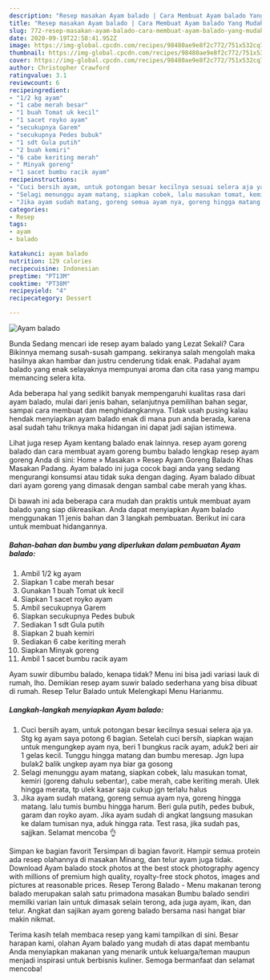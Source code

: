 ```yaml
---
description: "Resep masakan Ayam balado | Cara Membuat Ayam balado Yang Mudah Dan Praktis"
title: "Resep masakan Ayam balado | Cara Membuat Ayam balado Yang Mudah Dan Praktis"
slug: 772-resep-masakan-ayam-balado-cara-membuat-ayam-balado-yang-mudah-dan-praktis
date: 2020-09-19T22:58:41.952Z
image: https://img-global.cpcdn.com/recipes/98480ae9e8f2c772/751x532cq70/ayam-balado-foto-resep-utama.jpg
thumbnail: https://img-global.cpcdn.com/recipes/98480ae9e8f2c772/751x532cq70/ayam-balado-foto-resep-utama.jpg
cover: https://img-global.cpcdn.com/recipes/98480ae9e8f2c772/751x532cq70/ayam-balado-foto-resep-utama.jpg
author: Christopher Crawford
ratingvalue: 3.1
reviewcount: 6
recipeingredient:
- "1/2 kg ayam"
- "1 cabe merah besar"
- "1 buah Tomat uk kecil"
- "1 sacet royko ayam"
- "secukupnya Garem"
- "secukupnya Pedes bubuk"
- "1 sdt Gula putih"
- "2 buah kemiri"
- "6 cabe keriting merah"
- " Minyak goreng"
- "1 sacet bumbu racik ayam"
recipeinstructions:
- "Cuci bersih ayam, untuk potongan besar kecilnya sesuai selera aja ya. Stg kg ayam saya potong 6 bagian. Setelah cuci bersih, siapkan wajan untuk mengungkep ayam nya, beri 1 bungkus racik ayam, aduk2 beri air 1 gelas kecil. Tunggu hingga matang dan bumbu meresap. Jgn lupa bulak2 balik ungkep ayam nya biar ga gosong"
- "Selagi menunggu ayam matang, siapkan cobek, lalu masukan tomat, kemiri (goreng dahulu sebentar), cabe merah, cabe keriting merah. Ulek hingga merata, tp ulek kasar saja cukup jgn terlalu halus"
- "Jika ayam sudah matang, goreng semua ayam nya, goreng hingga matang. lalu tumis bumbu hingga harum. Beri gula putih, pedes bubuk, garam dan royko ayam. Jika ayam sudah di angkat langsung masukan ke dalam tumisan nya, aduk hingga rata. Test rasa, jika sudah pas, sajjkan. Selamat mencoba 👌"
categories:
- Resep
tags:
- ayam
- balado

katakunci: ayam balado 
nutrition: 129 calories
recipecuisine: Indonesian
preptime: "PT13M"
cooktime: "PT38M"
recipeyield: "4"
recipecategory: Dessert

---
```



![Ayam balado](https://img-global.cpcdn.com/recipes/98480ae9e8f2c772/751x532cq70/ayam-balado-foto-resep-utama.jpg)

Bunda Sedang mencari ide resep ayam balado yang Lezat Sekali? Cara Bikinnya memang susah-susah gampang. sekiranya salah mengolah maka hasilnya akan hambar dan justru cenderung tidak enak. Padahal ayam balado yang enak selayaknya mempunyai aroma dan cita rasa yang mampu memancing selera kita.

Ada beberapa hal yang sedikit banyak mempengaruhi kualitas rasa dari ayam balado, mulai dari jenis bahan, selanjutnya pemilihan bahan segar, sampai cara membuat dan menghidangkannya. Tidak usah pusing kalau hendak menyiapkan ayam balado enak di mana pun anda berada, karena asal sudah tahu triknya maka hidangan ini dapat jadi sajian istimewa.

Lihat juga resep Ayam kentang balado enak lainnya. resep ayam goreng balado dan cara membuat ayam goreng bumbu balado lengkap resep ayam goreng Anda di sini: Home » Masakan » Resep Ayam Goreng Balado Khas Masakan Padang. Ayam balado ini juga cocok bagi anda yang sedang mengurangi konsumsi atau tidak suka dengan daging. Ayam balado dibuat dari ayam goreng yang dimasak dengan sambal cabe merah yang khas.


Di bawah ini ada beberapa cara mudah dan praktis untuk membuat ayam balado yang siap dikreasikan. Anda dapat menyiapkan Ayam balado menggunakan 11 jenis bahan dan 3 langkah pembuatan. Berikut ini cara untuk membuat hidangannya.

<!--inarticleads1-->

##### Bahan-bahan dan bumbu yang diperlukan dalam pembuatan Ayam balado:

1. Ambil 1/2 kg ayam
1. Siapkan 1 cabe merah besar
1. Gunakan 1 buah Tomat uk kecil
1. Siapkan 1 sacet royko ayam
1. Ambil secukupnya Garem
1. Siapkan secukupnya Pedes bubuk
1. Sediakan 1 sdt Gula putih
1. Siapkan 2 buah kemiri
1. Sediakan 6 cabe keriting merah
1. Siapkan  Minyak goreng
1. Ambil 1 sacet bumbu racik ayam


Ayam suwir dibumbu balado, kenapa tidak? Menu ini bisa jadi variasi lauk di rumah, lho. Demikian resep ayam suwir balado sederhana yang bisa dibuat di rumah. Resep Telur Balado untuk Melengkapi Menu Harianmu. 

<!--inarticleads2-->

##### Langkah-langkah menyiapkan Ayam balado:

1. Cuci bersih ayam, untuk potongan besar kecilnya sesuai selera aja ya. Stg kg ayam saya potong 6 bagian. Setelah cuci bersih, siapkan wajan untuk mengungkep ayam nya, beri 1 bungkus racik ayam, aduk2 beri air 1 gelas kecil. Tunggu hingga matang dan bumbu meresap. Jgn lupa bulak2 balik ungkep ayam nya biar ga gosong
1. Selagi menunggu ayam matang, siapkan cobek, lalu masukan tomat, kemiri (goreng dahulu sebentar), cabe merah, cabe keriting merah. Ulek hingga merata, tp ulek kasar saja cukup jgn terlalu halus
1. Jika ayam sudah matang, goreng semua ayam nya, goreng hingga matang. lalu tumis bumbu hingga harum. Beri gula putih, pedes bubuk, garam dan royko ayam. Jika ayam sudah di angkat langsung masukan ke dalam tumisan nya, aduk hingga rata. Test rasa, jika sudah pas, sajjkan. Selamat mencoba 👌


Simpan ke bagian favorit Tersimpan di bagian favorit. Hampir semua protein ada resep olahannya di masakan Minang, dan telur ayam juga tidak. Download Ayam balado stock photos at the best stock photography agency with millions of premium high quality, royalty-free stock photos, images and pictures at reasonable prices. Resep Terong Balado - Menu makanan terong balado merupakan salah satu primadona masakan Bumbu balado sendiri memilki varian lain untuk dimasak selain terong, ada juga ayam, ikan, dan telur. Angkat dan sajikan ayam goreng balado bersama nasi hangat biar makin nikmat. 

Terima kasih telah membaca resep yang kami tampilkan di sini. Besar harapan kami, olahan Ayam balado yang mudah di atas dapat membantu Anda menyiapkan makanan yang menarik untuk keluarga/teman maupun menjadi inspirasi untuk berbisnis kuliner. Semoga bermanfaat dan selamat mencoba!
